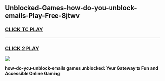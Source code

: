 
## Unblocked-Games-how-do-you-unblock-emails-Play-Free-8jtwv
<h3>
<a href="https://premium76.site?title=how-do-you-unblock-emails&ref=21A">CLICK TO PLAY</a></h3>
<hr>

<h3>
<a href="https://premium76.site?title=how-do-you-unblock-emails&ref=21A">CLICK 2 PLAY</a>
  
</h3>

<a href="https://premium76.site?title=how-do-you-unblock-emails&ref=21A"><img src="https://clearcache.store/games.png"></a>


**how-do-you-unblock-emails games unblocked: Your Gateway to Fun and Accessible Online Gaming**
